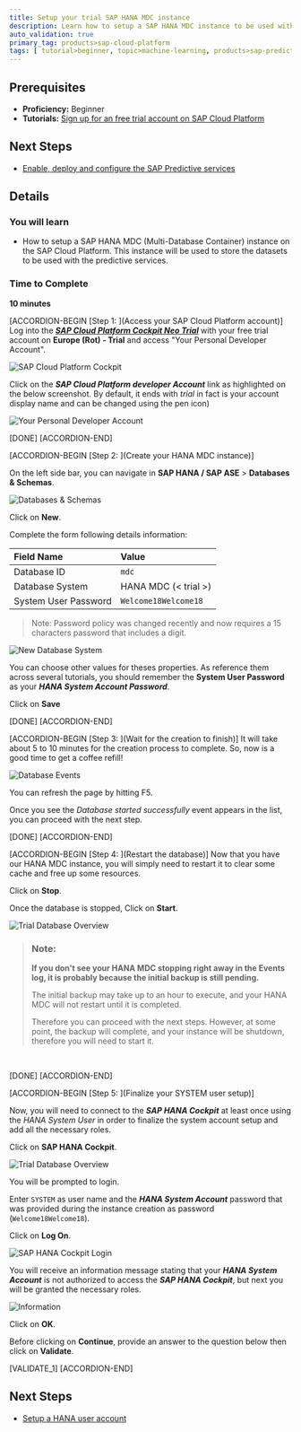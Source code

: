 ```yaml
---
title: Setup your trial SAP HANA MDC instance
description: Learn how to setup a SAP HANA MDC instance to be used with the SAP Predictive services
auto_validation: true
primary_tag: products>sap-cloud-platform
tags: [ tutorial>beginner, topic>machine-learning, products>sap-predictive-service, products>sap-hana, products>sap-cloud-platform  ]
---
```


## Prerequisites
  - **Proficiency:** Beginner
  - **Tutorials:** [Sign up for an free trial account on SAP Cloud Platform](https://www.sap.com/developer/tutorials/hcp-create-trial-account.html)

## Next Steps
  - [Enable, deploy and configure the SAP Predictive services](https://www.sap.com/developer/tutorials/hcpps-ps-configure.html)

## Details
### You will learn
  - How to setup a SAP HANA MDC (Multi-Database Container) instance on the SAP Cloud Platform. This instance will be used to store the datasets to be used with the predictive services.

### Time to Complete
  **10 minutes**

[ACCORDION-BEGIN [Step 1: ](Access your SAP Cloud Platform account)]
Log into the [***SAP Cloud Platform Cockpit Neo Trial***](https://account.hanatrial.ondemand.com/cockpit#/region/neo-eu1-trial/overview) with your free trial account on **Europe (Rot) - Trial** and access "Your Personal Developer Account".

![SAP Cloud Platform Cockpit](01.png)

Click on the ***SAP Cloud Platform developer Account*** link as highlighted on the below screenshot. By default, it ends with *trial* in fact is your account display name and can be changed using the pen icon)

![Your Personal Developer Account](02.png)

[DONE]
[ACCORDION-END]

[ACCORDION-BEGIN [Step 2: ](Create your HANA MDC instance)]

On the left side bar, you can navigate in **SAP HANA / SAP ASE** > **Databases & Schemas**.

![Databases & Schemas](03.png)

Click on **New**.

Complete the form following details information:

Field Name           | Value
:------------------- | :--------------
Database ID          | `mdc`
Database System      | HANA MDC (< trial >)
System User Password | `Welcome18Welcome18`

>Note: Password policy was changed recently and now requires a 15 characters password that includes a digit.

![New Database System](04.png)

You can choose other values for theses properties. As reference them across several tutorials, you should remember the **System User Password** as your ***HANA System Account Password***.

Click on **Save**

[DONE]
[ACCORDION-END]

[ACCORDION-BEGIN [Step 3: ](Wait for the creation to finish)]
It will take about 5 to 10 minutes for the creation process to complete. So, now is a good time to get a coffee refill!

![Database Events](05.png)

You can refresh the page by hitting F5.

Once you see the *Database started successfully* event appears in the list, you can proceed with the next step.

[DONE]
[ACCORDION-END]

[ACCORDION-BEGIN [Step 4: ](Restart the database)]
Now that you have our HANA MDC instance, you will simply need to restart it to clear some cache and free up some resources.

Click on **Stop**.

Once the database is stopped, Click on **Start**.

![Trial Database Overview](06.png)

> ### **Note**:
>**If you don't see your HANA MDC stopping right away in the Events log, it is probably because the initial backup is still pending.**
>
>The initial backup may take up to an hour to execute, and your HANA MDC will not restart until it is completed.
>
>Therefore you can proceed with the next steps. However, at some point, the backup will complete, and your instance will be shutdown, therefore you will need to start it.

&nbsp;

[DONE]
[ACCORDION-END]

[ACCORDION-BEGIN [Step 5: ](Finalize your SYSTEM user setup)]

Now, you will need to connect to the ***SAP HANA Cockpit*** at least once using the *HANA System User* in order to finalize the system account setup and add all the necessary roles.

Click on **SAP HANA Cockpit**.

![Trial Database Overview](06.png)

You will be prompted to login.

Enter `SYSTEM` as user name and the ***HANA System Account*** password that was provided during the instance creation as password (`Welcome18Welcome18`).

Click on **Log On**.

![SAP HANA Cockpit Login](07.png)

You will receive an information message stating that your ***HANA System Account*** is not authorized to access the ***SAP HANA Cockpit***, but next you will be granted the necessary roles.

![Information](08.png)

Click on **OK**.

Before clicking on **Continue**, provide an answer to the question below then click on **Validate**.

[VALIDATE_1]
[ACCORDION-END]

## Next Steps
  - [Setup a HANA user account](https://www.sap.com/developer/tutorials/hcpps-hana-create-user.html)
